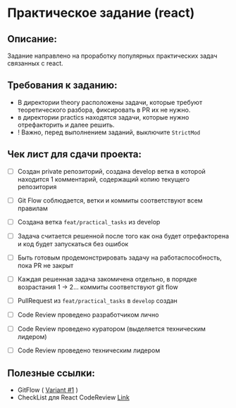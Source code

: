 # Практическое задание (react)

## Описание:

Задание направлено на проработку популярных практических задач связанных с react.

## Требования к заданию:
- В директории theory расположены задачи, которые требуют теоретического разбора, фиксировать в PR их не нужно.
- в директории practics находятся задачи, которые нужно отрефакторить и далее решить.
- ! Важно, перед выполнением заданий, выключите `StrictMod`

## Чек лист для сдачи проекта:

- [ ] Создан private репозиторий, создана develop ветка в которой находится 1 комментарий, содержащий копию текущего репозитория
- [ ] Git Flow соблюдается, ветки и коммиты соответствуют всем правилам
- [ ] Создана ветка `feat/practical_tasks` из develop
- [ ] Задача считается решенной после того как она будет отрефакторена и код будет запускаться без ошибок
- [ ] Быть готовым продемонстрировать задачу на работаспособность, пока PR не закрыт
- [ ] Каждая решенная задача закомичена отдельно, в порядке возрастания 1 -> 2... коммиты соответствуют git flow

- [ ] PullRequest из `feat/practical_tasks` в `develop` создан
- [ ] Code Review проведено разработчиком лично
- [ ] Code Review проведено куратором (выделяется техническим лидером)
- [ ] Code Review проведено техническим лидером

## Полезные ссылки:

- GitFlow ( <a href='https://www.atlassian.com/ru/git/tutorials/comparing-workflows/gitflow-workflow'>Variant #1</a> )
- CheckList для React CodeReview <a href="https://gist.github.com/dmitry-podkyuko/fac0a01ca2b2679b5a86bb8c563ce56d">Link</a>
